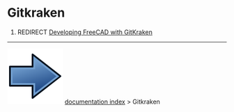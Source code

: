 # Gitkraken
1.  REDIRECT [Developing FreeCAD with GitKraken](Developing_FreeCAD_with_GitKraken.md)



---
![](images/Button_right.svg) [documentation index](../README.md) > Gitkraken
